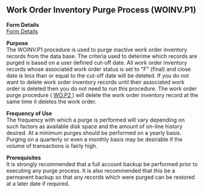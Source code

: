 ##  Work Order Inventory Purge Process (WOINV.P1)

<PageHeader />

**Form Details**  
[ Form Details ](WOINV-P1-1/README.md)   

**Purpose**  
The WOINV.P1 procedure is used to purge inactive work order inventory records from the data base. The criteria used to deterime which records are purged is based on a user defined cut-off date. All work order inventory records whose associated work order status is set to "F" (final) and close date is less than or equal to the cut-off date will be deleted. If you do not want to delete work order inventory records until their associated work order is deleted then you do not need to run this procedure. The work order purge procedure ( [ WO.P2 ](../../../../rover/PRO-OVERVIEW/PRO-PROCESS/PICKER-P1/WO-P2) ) will delete the work order inventory record at the same time it deletes the work order. 

**Frequency of Use**  
The frequency with which a purge is performed will vary depending on such
factors as available disk space and the amount of on-line history desired. At
a minimum purges should be performed on a yearly basis. Purging on a quarterly
or even a monthly basis may be desirable if the volume of transactions is
fairly high.

**Prerequisites**  
It is strongly recommended that a full account backup be performed prior to
executing any purge process. It is also recommended that this be a permanent
backup so that any records which were purged can be restored at a later date
if required.

<badge text= "Version 8.10.57" vertical="middle" />

<PageFooter />